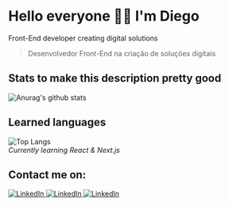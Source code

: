 # Hello everyone 🖖🏼 I'm Diego
Front-End developer creating digital solutions
> Desenvolvedor Front-End na criação de soluções digitais

## Stats to make this description pretty good 
![Anurag's github stats](https://github-readme-stats.vercel.app/api?username=SypeTcript&show_icons=true&theme=synthwave&hide_border=true&custom_title=Nomad's%20stats)

## Learned languages  
![Top Langs](https://github-readme-stats.vercel.app/api/top-langs/?username=SypeTcript&layout=compact&theme=synthwave&hide_border=true)  
_Currently learning React & Next.js_

## Contact me on:
<a href="https://www.linkedin.com/in/diego-oliveira-freitas-251956196/">
	<img src="https://image.flaticon.com/icons/png/32/174/174857.png" alt="LinkedIn">
</a>  
<a href="https://www.instagram.com/SypeTcript/">
	<img src="https://image.flaticon.com/icons/png/32/174/174855.png" alt="LinkedIn">
</a>
<a href="https://www.facebook.com/SypeTcript">
	<img src="https://image.flaticon.com/icons/png/32/174/174848.png" alt="LinkedIn">
</a>
